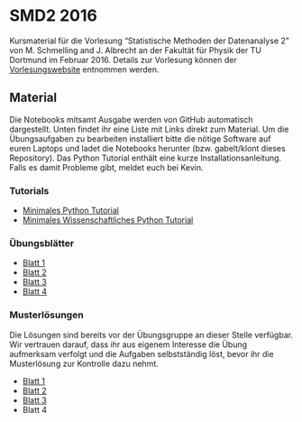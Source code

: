 # SMD2 2016
Kursmaterial für die Vorlesung “Statistische Methoden der Datenanalyse 2” von
M. Schmelling and J. Albrecht an der Fakultät für Physik der TU Dortmund im
Februar 2016. Details zur Vorlesung können der
[Vorlesungswebsite](http://www.e5.physik.tu-dortmund.de/albrecht/lectures/data1516/)
entnommen werden.

## Material
Die Notebooks mitsamt Ausgabe werden von GitHub automatisch dargestellt. Unten
findet ihr eine Liste mit Links direkt zum Material. Um die Übungsaufgaben zu
bearbeiten installiert bitte die nötige Software auf euren Laptops und ladet
die Notebooks herunter (bzw. gabelt/klont dieses Repository). Das Python
Tutorial enthält eine kurze Installationsanleitung. Falls es damit Probleme
gibt, meldet euch bei Kevin.

### Tutorials
 * [Minimales Python Tutorial](tutorials/Python%20Tutorial.ipynb)
 * [Minimales Wissenschaftliches Python
   Tutorial](tutorials/Wissenschaftliches%20Python%20Tutorial.ipynb)

### Übungsblätter
 * [Blatt 1](assignments/1.ipynb)
 * [Blatt 2](assignments/2.ipynb)
 * [Blatt 3](assignments/3.ipynb)
 * [Blatt 4](assignments/4.ipynb)

### Musterlösungen
Die Lösungen sind bereits vor der Übungsgruppe an dieser Stelle verfügbar. Wir
vertrauen darauf, dass ihr aus eigenem Interesse die Übung aufmerksam verfolgt
und die Aufgaben selbstständig löst, bevor ihr die Musterlösung zur Kontrolle
dazu nehmt.

 * [Blatt 1](solutions/1.ipynb)
 * [Blatt 2](solutions/2.ipynb)
 * [Blatt 3](solutions/3.ipynb)
 * Blatt 4
